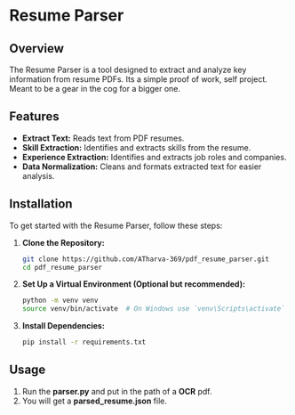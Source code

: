 # Resume Parser

## Overview

The Resume Parser is a tool designed to extract and analyze key information from resume PDFs. Its a simple proof of work, self project. Meant to be a gear in the cog for a bigger one.
## Features

- **Extract Text:** Reads text from PDF resumes.
- **Skill Extraction:** Identifies and extracts skills from the resume.
- **Experience Extraction:** Identifies and extracts job roles and companies.
- **Data Normalization:** Cleans and formats extracted text for easier analysis.

## Installation

To get started with the Resume Parser, follow these steps:

1. **Clone the Repository:**

    ```bash
    git clone https://github.com/ATharva-369/pdf_resume_parser.git
    cd pdf_resume_parser
    ```

2. **Set Up a Virtual Environment (Optional but recommended):**

    ```bash
    python -m venv venv
    source venv/bin/activate  # On Windows use `venv\Scripts\activate`
    ```

3. **Install Dependencies:**

    ```bash
    pip install -r requirements.txt
    ```

## Usage

1. Run the **parser.py** and put in the path of a **OCR** pdf.
2. You will get a **parsed_resume.json** file.
